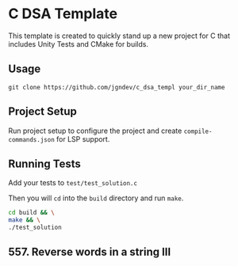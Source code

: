 # C DSA Template

This template is created to quickly stand up a new project for C that includes
Unity Tests and CMake for builds.

## Usage

`git clone https://github.com/jgndev/c_dsa_templ your_dir_name`


## Project Setup

Run project setup to configure the project and create `compile-commands.json` for LSP support.

## Running Tests

Add your tests to `test/test_solution.c` 

Then you will `cd` into the `build` directory and run `make`.

```bash
cd build && \
make && \
./test_solution
```

## 557. Reverse words in a string III
